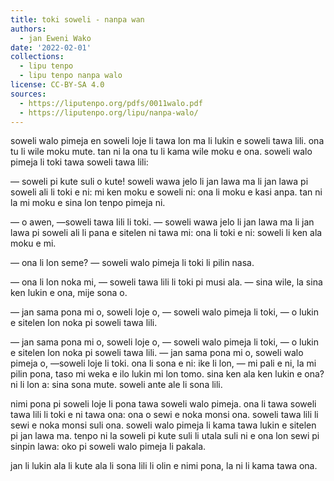 ```yaml
---
title: toki soweli - nanpa wan
authors:
  - jan Eweni Wako
date: '2022-02-01'
collections:
  - lipu tenpo
  - lipu tenpo nanpa walo
license: CC-BY-SA 4.0
sources:
  - https://liputenpo.org/pdfs/0011walo.pdf
  - https://liputenpo.org/lipu/nanpa-walo/
---
```


soweli walo pimeja en soweli loje li tawa lon ma li lukin e soweli tawa lili. ona tu li wile moku mute. tan ni la ona tu li kama wile moku e ona. soweli walo pimeja li toki tawa soweli tawa lili:

— soweli pi kute suli o kute! soweli wawa jelo li jan lawa ma li jan lawa pi soweli ali li toki e ni: mi ken moku e soweli ni: ona li moku e kasi anpa. tan ni la mi moku e sina lon tenpo pimeja ni.

— o awen, —soweli tawa lili li toki. — soweli wawa jelo li jan lawa ma li jan lawa pi soweli ali li pana e sitelen ni tawa mi: ona li toki e ni: soweli li ken ala moku e mi.

— ona li lon seme? — soweli walo pimeja li toki li pilin nasa.

— ona li lon noka mi, — soweli tawa lili li toki pi musi ala. — sina wile, la sina ken lukin e ona, mije sona o.

— jan sama pona mi o, soweli loje o, — soweli walo pimeja li toki, — o lukin e sitelen lon noka pi soweli tawa lili.

— jan sama pona mi o, soweli loje o, — soweli walo pimeja li toki, — o lukin e sitelen lon noka pi soweli tawa lili. — jan sama pona mi o, soweli walo pimeja o, —soweli loje li toki. ona li sona e ni: ike li lon, — mi pali e ni, la mi pilin pona, taso mi weka e ilo lukin mi lon tomo. sina ken ala ken lukin e ona? ni li lon a: sina sona mute. soweli ante ale li sona lili.

nimi pona pi soweli loje li pona tawa soweli walo pimeja. ona li tawa soweli tawa lili li toki e ni tawa ona: ona o sewi e noka monsi ona. soweli tawa lili li sewi e noka monsi suli ona. soweli walo pimeja li kama tawa lukin e sitelen pi jan lawa ma. tenpo ni la soweli pi kute suli li utala suli ni e ona lon sewi pi sinpin lawa: oko pi soweli walo pimeja li pakala.

jan li lukin ala li kute ala li sona lili li olin e nimi pona, la ni li kama tawa ona.